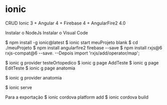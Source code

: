 # ionic
CRUD Ionic 3 + Angular 4 + Firebase 4 + AngularFire2 4.0

Instalar o NodeJs
Instalar o Visual Code

$ npm install -g ionic@latest
$ ionic start meuProjeto blank
$ cd ./meuProjeto
$ npm install angularfire2 firebase --save
$ npm install rxjs@6 rxjs-compat@6 --save.
    --Depois import 'rxjs/add/operator/map';

$ ionic g provider testeOrtopedico
$ ionic g page AddTeste
$ ionic g page EditTeste
$ ionic g page anatomia

$ ionic g provider anatomia

$ ionic serve

Para a exportação
$ ionic cordova platform add <platform>
$ ionic cordova build <platform>